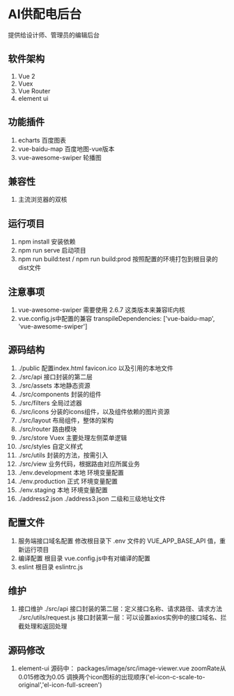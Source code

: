 # AI供配电后台
提供给设计师、管理员的编辑后台

## 软件架构
1. Vue 2
2. Vuex
3. Vue Router
4. element ui

## 功能插件
1. echarts
百度图表
2. vue-baidu-map
百度地图-vue版本
3. vue-awesome-swiper
轮播图

## 兼容性
1. 主流浏览器的双核

## 运行项目
1. npm install
安装依赖
2. npm run serve
启动项目
3. npm run build:test / npm run build:prod
按照配置的环境打包到根目录的dist文件

## 注意事项
1. vue-awesome-swiper 需要使用 2.6.7 这类版本来兼容IE内核
2. vue.config.js中配置的兼容
transpileDependencies: ['vue-baidu-map', 'vue-awesome-swiper']


## 源码结构
1. ./public
配置index.html favicon.ico 以及引用的本地文件
2. ./src/api
接口封装的第二层
3. ./src/assets
本地静态资源
4. ./src/components
封装的组件
5. ./src/filters
全局过滤器
6. ./src/icons
分装的icons组件，以及组件依赖的图片资源
7. ./src/layout
布局组件，整体的架构
8. ./src/router
路由模块
9. ./src/store
Vuex 主要处理左侧菜单逻辑
10. ./src/styles
自定义样式
11. ./src/utils
封装的方法，按需引入
12. ./src/view
业务代码，根据路由对应所属业务
13. ./env.development
本地 环境变量配置
14. ./env.production
正式 环境变量配置
15. ./env.staging
本地 环境变量配置
16. ./address2.json ./address3.json
二级和三级地址文件

## 配置文件
1. 服务端接口域名配置
修改根目录下 .env 文件的 VUE_APP_BASE_API 值，重新运行项目
2. 编译配置
根目录 vue.config.js中有对编译的配置
3. eslint
根目录 eslintrc.js

## 维护
1. 接口维护
./src/api 接口封装的第二层：定义接口名称、请求路径、请求方法
./src/utils/request.js 接口封装第一层：可以设置axios实例中的接口域名、拦截处理和返回处理

## 源码修改
1. element-ui
   源码中： packages/image/src/image-viewer.vue
       zoomRate从0.015修改为0.05
       调换两个icon图标的出现顺序('el-icon-c-scale-to-original','el-icon-full-screen')